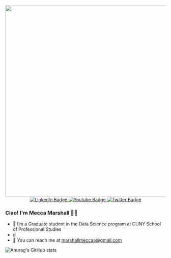 <div id="header" align="center">
  <img src="https://media.giphy.com/media/v1.Y2lkPTc5MGI3NjExcWZiYzUxcDN6ZmZmczVmOWtlMWUwbHYwN2UyYXdnNm9kcHdiY3I5cyZlcD12MV9pbnRlcm5hbF9naWZfYnlfaWQmY3Q9Zw/L1R1tvI9svkIWwpVYr/giphy.gif" width="600"/>
</div>
<div id="badges" align="center">
  <a href="your-linkedin-URL">
    <img src="https://img.shields.io/badge/LinkedIn-blue?style=for-the-badge&logo=linkedin&logoColor=white" alt="LinkedIn Badge"/>
  </a>
  <a href="your-youtube-URL" align="center">
    <img src="https://img.shields.io/badge/YouTube-red?style=for-the-badge&logo=youtube&logoColor=white" alt="Youtube Badge"/>
  </a>
  <a href="your-twitter-URL" align="center">
    <img src="https://img.shields.io/badge/Twitter-blue?style=for-the-badge&logo=twitter&logoColor=white" alt="Twitter Badge"/>
  </a>
</div>

### Ciao! I'm Mecca Marshall 👋🏾
- 📖 I’m a Graduate student in the Data Science program at CUNY School of Professional Studies
- d
- 📧 You can reach me at marshallmeccaa@gmail.com

![Anurag's GitHub stats](https://github-readme-stats.vercel.app/api?username=anuraghazra&theme=dark&show_icons=true)
